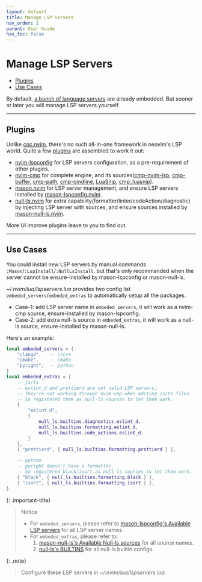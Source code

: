 ```yaml
---
layout: default
title: Manage LSP Servers
nav_order: 1
parent: User Guide
has_toc: false
---
```


# Manage LSP Servers

- [Plugins](#plugins)
- [Use Cases](#use-cases)

By default, [a bunch of language servers](/lin.nvim.dev/appendix/#lsp-servers) are already embedded. But sooner or later you will manage LSP servers yourself.

---

## Plugins

Unlike [coc.nvim](https://github.com/neoclide/coc.nvim), there's no such all-in-one framework in neovim's LSP world. Quite a few [plugins](/lin.nvim.dev/user-guide/#ide-like-editing-features) are assembled to work it out:

- [nvim-lspconfig](https://github.com/neovim/nvim-lspconfig) for LSP servers configuration, as a pre-requirement of other plugins.
- [nvim-cmp](https://github.com/hrsh7th/nvim-cmp) for complete engine, and its sources([cmp-nvim-lsp](https://github.com/hrsh7th/cmp-nvim-lsp), [cmp-buffer](https://github.com/hrsh7th/cmp-buffer), [cmp-path](https://github.com/hrsh7th/cmp-path), [cmp-cmdline](https://github.com/hrsh7th/cmp-cmdline), [LuaSnip](https://github.com/L3MON4D3/LuaSnip), [cmp_luasnip](https://github.com/saadparwaiz1/cmp_luasnip)).
- [mason.nvim](https://github.com/williamboman/mason.nvim) for LSP server management, and ensure LSP servers installed by [mason-lspconfig.nvim](https://github.com/williamboman/mason-lspconfig.nvim).
- [null-ls.nvim](https://github.com/jose-elias-alvarez/null-ls.nvim) for extra capability(formatter/linter/codeAction/diagnostic) by injecting LSP server with sources, and ensure sources installed by [mason-null-ls.nvim](https://github.com/jay-babu/mason-null-ls.nvim).

More UI improve plugins leave to you to find out.

---

## Use Cases

You could install new LSP servers by manual commands `:Mason`/`:LspInstall`/`:NullLsInstall`, but that's only recommanded when the server cannot be ensure-installed by mason-lspconfig or mason-null-ls.

<!-- found in [mason-lspconfig's Available LSP servers](https://github.com/williamboman/mason-lspconfig.nvim#available-lsp-servers) or [mason-null-ls's Available Null-ls sources](https://github.com/jay-babu/mason-null-ls.nvim#available-null-ls-sources). -->

_~/.nvim/lua/lspservers.lua_ provides two config list `embeded_servers`/`embeded_extras` to automatically setup all the packages.

- Case-1: add LSP server name in `embeded_servers`, it will work as a nvim-cmp source, ensure-installed by mason-lspconfig.
- Case-2: add extra null-ls source in `embeded_extras`, it will work as a null-ls source, ensure-installed by mason-null-ls.

Here's an example:

```lua
local embeded_servers = {
    "clangd",   -- c/c++
    "cmake",    -- cmake
    "pyright",  -- python
}
local embeded_extras = {
    -- js/ts
    -- eslint_d and prettierd are not valid LSP servers,
    -- They're not working through nvim-cmp when editing js/ts files.
    -- So registered them as null-ls sources to let them work.
    {
        "eslint_d",
        {
            null_ls.builtins.diagnostics.eslint_d,
            null_ls.builtins.formatting.eslint_d,
            null_ls.builtins.code_actions.eslint_d,
        }
    },
    { "prettierd", { null_ls.builtins.formatting.prettierd } },

    -- python
    -- pyright doesn't have a formatter.
    -- So registered black/isort as null-ls sources to let them work.
    { "black", { null_ls.builtins.formatting.black } },
    { "isort", { null_ls.builtins.formatting.isort } },
}
```

{: .important-title}

> Notice
>
> - For `embeded_servers`, please refer to [mason-lspconfig's Available LSP servers](https://github.com/williamboman/mason-lspconfig.nvim#available-lsp-servers) for all LSP server names.
> - For `embeded_extras`, please refer to:
>   1. [mason-null-ls's Available Null-ls sources](https://github.com/jay-babu/mason-null-ls.nvim#available-null-ls-sources) for all source names.
>   2. [null-ls's BUILTINS](https://github.com/jose-elias-alvarez/null-ls.nvim/blob/main/doc/BUILTINS.md) for all null-ls builtin configs.

{: .note}

> Configure these LSP servers in _~/.nvim/lua/lspservers.lua_.
